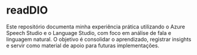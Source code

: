 # readDIO
Este repositório documenta minha experiência prática utilizando o Azure Speech Studio e o Language Studio, com foco em análise de fala e linguagem natural. O objetivo é consolidar o aprendizado, registrar insights e servir como material de apoio para futuras implementações.
